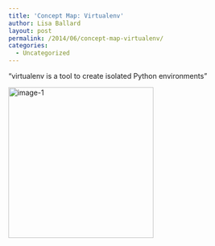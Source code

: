 ```yaml
---
title: 'Concept Map: Virtualenv'
author: Lisa Ballard
layout: post
permalink: /2014/06/concept-map-virtualenv/
categories:
  - Uncategorized
---
```

&#8220;virtualenv is a tool to create isolated Python environments&#8221;

[<img class="alignnone size-medium wp-image-7855" alt="image-1" src="http://teaching.software-carpentry.org/wp-content/uploads/2014/06/image-1-288x300.jpeg" width="288" height="300" />][1]

 [1]: http://teaching.software-carpentry.org/wp-content/uploads/2014/06/image-1.jpeg